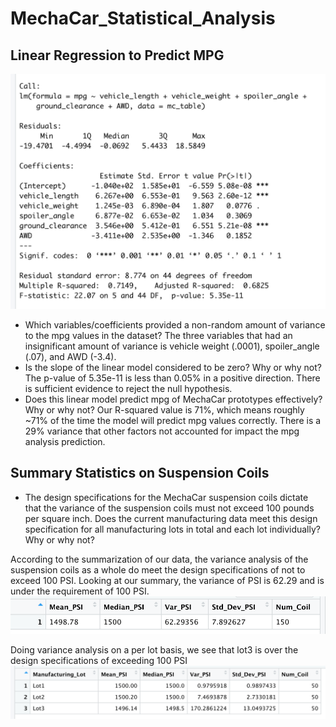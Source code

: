 # MechaCar_Statistical_Analysis

## Linear Regression to Predict MPG
![MPG Prediction by Linear Regression](images/MPG_Prediction.png)

- Which variables/coefficients provided a non-random amount of variance to the mpg values in the dataset?
The three variables that had an insignificant amount of variance is vehicle weight (.0001), spoiler_angle (.07), and AWD (-3.4).
- Is the slope of the linear model considered to be zero? Why or why not?
The p-value of 5.35e-11 is less than 0.05% in a positive direction. There is sufficient evidence to reject the null hypothesis.
- Does this linear model predict mpg of MechaCar prototypes effectively? Why or why not?
Our R-squared value is 71%, which means roughly ~71% of the time the model will predict mpg values correctly. There is a 29% variance that other factors not accounted for impact the mpg analysis prediction.


## Summary Statistics on Suspension Coils

- The design specifications for the MechaCar suspension coils dictate that the variance of the suspension coils must not exceed 100 pounds per square inch. Does the current manufacturing data meet this design specification for all manufacturing lots in total and each lot individually? Why or why not?

According to the summarization of our data, the variance analysis of the suspension coils as a whole do meet the design specifications of not to exceed 100 PSI.  Looking at our summary, the variance of PSI is 62.29 and is under the requirement of 100 PSI.
![MPG Prediction by Linear Regression](images/total_summary.png)

Doing variance analysis on a per lot basis, we see that lot3 is over the design specifications of exceeding 100 PSI
![MPG Prediction by Linear Regression](images/lot_summary.png)


